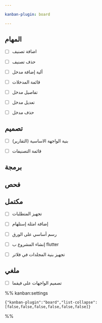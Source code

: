 ```yaml
---

kanban-plugin: board

---
```


## المهام

- [ ] اضافة تصنيف
- [ ] حذف تصنيف
- [ ] ألية إضافة مدخل
- [ ] قائمة المدخلات
- [ ] تفاصيل مدخل
- [ ] تعديل مدخل
- [ ] حذف مدخل


## تصميم

- [ ] بنية الواجهة الاساسية (التقارير)
- [ ] قائمة التصنيفات


## برمجة



## فحص



## مكتمل

- [ ] تجهيز المتطلبات
- [ ] إضافة امثلة إستلهام
- [ ] رسم أساسي على الورق
- [ ] إنشاء المشروع ب flutter
- [ ] تجهيز بنية المجلدات في فلاتر


## ملغي

- [ ] تصميم الواجهات على فيقما




%% kanban:settings
```
{"kanban-plugin":"board","list-collapse":[false,false,false,false,false,false]}
```
%%